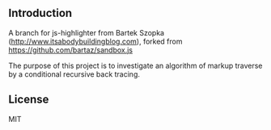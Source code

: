 ## Introduction

A branch for js-highlighter from Bartek Szopka (http://www.itsabodybuildingblog.com), forked from https://github.com/bartaz/sandbox.js

The purpose of this project is to investigate an algorithm of markup traverse by a conditional recursive back tracing. 

## License

MIT
